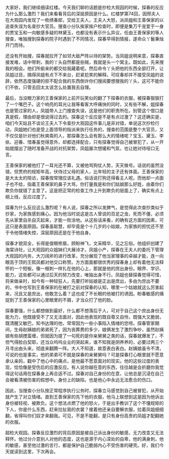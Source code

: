 
大家好，我们继续细读红楼。今天我们聊的话题是抄检大观园的时候，探春的反应为什么那么激烈？我们来看看背后的深层原因是什么。红楼梦第74回，因邢夫人在大观园内发现了一枚绣春郎，交给王夫人，王夫人大怒，派凤姐和王善保家的以追查失误为名查抄大官员。搜查小分队挨家挨户检查时，即便是集万千宠爱于一身的贾宝玉和一向敏感多疑的林黛玉，也都没有表示什么异议，任由王善保家的等人搜查，唯独搜到探春的院子时遇到了不同情况，探春早得到情报，遂命众丫鬟秉烛开门而待。

还没有开始搜，探春就拉开了如邻大敌严阵以待的架势。当凤姐说明来意，探春直接发难，话中带刺，我的丫头自然都是些贼，我就是头一个窝主。既如此，先来搜我的相会。他们所偷来的都交给我藏着呢。然后命令丫头把他的东西全部打开，让凤姐过目，搞得凤姐有点下不来台，赶紧尬笑的解释。可叹春却并不接受凤姐的说辞，依然态度强硬的拒不配合我的东西倒许你们搜阅要想搜我的丫头，这可不能你们不依，只管去回太太该怎么处置我去自理。

最后，当没眼力家的王善保家的上前开玩笑似的翻了下探春的衣服，被探春狠狠打了一个嘴巴子。这个响亮的耳光让我等看客大呼痛快的同时，又有些不解，姐探春也是管过家的人，凤姐带人上门搜查失误，这是他们的职责所在。别管这个借口是真是假，理由却是很说得过去的。探春这个反应是不是有点过激了？这还确实是，咱们今天姑且不谈论王夫人下令查抄大观园这件事儿是非对错，单说这次抄检行动，凤姐她们也是受上面领导的指派来执行任务的，搜查的范围是整个大官员，又不仅仅是针对他们秋爽斋的人，那探春怎么会有那么大的情绪呢？宝玉、黛玉、李纨、迎春、惜春虽觉得意外，却都选择配合，只有探春觉得自己被冒犯了，从一开始就摆出了随时准备开战的对抗架势，凤姐屡次想缓和气氛，也让她对待哑口无言。

王善保家的被他打了一耳光还不算，又被他骂狗仗人势，天天做号。话说的虽然没错，但贾府的规矩年高，伏侍过父母的家人，比年轻的主子还有体面。王善保家的是大太太的陪访，探春按常理应该礼遇。俗话说打狗还得看主人呢。而他却一点面子也不给，指着王善保家的鼻子大骂，你打量我是和你们姑娘那么好姓，由着你们欺负你就错了主意了。这是把正常的检查工作上升到欺负的层面上了，确实有点上纲上线，反应过度了。

探春为什么反应这么激烈呢？有人说，探春之所以发脾气，是觉得此次查抄类似于抄家，为家族感到痛心。因为他当时说这是古人曾说的百足之虫，死而不僵，必须先从家里自杀自灭起来，才能一败涂地。从这些话来看，的确有这方面的因素，可这只是表面原因。探春虽聪慧，却毕竟是个十几岁的小姑娘，为家族的担忧还不至于令他情绪失控，深层原因还是在于他自身。

探春才貌双全，长得是俊眼修眉，顾盼神飞，文采精华，见之忘俗。他组织创建了海棠诗社，让大观园的众姐妹们大展诗才。凤姐小产，探春在王夫人的委托下管理大观园的内务，大刀阔斧的进行改革，充分展现了他当家理事的卓越才能，连一向眼高于顶的王熙凤都对他交口称赞。方方面面都很优秀的探春身上却有着他无法释怀的一个短板，像一根刺一样扎在他的心上，那就是他的庶出身份。眼界、学识、能力，这些都可以通过后天的努力改变，唯独出身不行。凤姐也替探春觉得可惜，将来做亲时，如今有一种轻狂人，先要打听姑娘是正出是庶出，多由为庶出不要的，书中也写到王善保家的在被打之前对探春的认知，哪里一个姑娘就这么厉害起来，况且又是庶出，他敢怎么着？这也成了不长眼的他被打的诱因。盼春敏感的捕捉到了王善保家的心里眼里的不屑，才当众打了他的脸。

探春要强，什么都想做到最好，什么都不想落后于人，可对于自己这个庶出身份无能为力，他既接受不了又无法面对，因此他表现的既自尊又自怜，既强大又脆弱，既清醒又敏巴，知书达理的他，常常因为一些小事陷入情绪的您唠。探春管家期间，生母赵姨娘的弟弟死了，因为丧葬费的多少，娘俩发生了激烈争吵，虽然赵姨娘有些胡搅蛮缠，但就因为提了一句死的是你亲舅舅之类的话，探春就爆发了，不但气得脸白契耶，还当众呜呜业业的哭起来，谁不知我是阴养养的，必要过两三个月寻出由头来，彻底来翻腾一阵。大人不知道，故意表白表白。赵姨娘虽令不清，可说的也是事实，他的弟弟可不就是探春的亲舅舅吗？可是探春打心眼里就不愿意承认亲妈，戳中了他心中的痛点，是他最不愿意面对的现实。他的这些过度的表现，恰恰像是受伤后的应激反应。有人说你越在意的东西，往往越是会折磨你我觉得这句话用在探春身上再合适不过。探春对自己身份的在意，让他总是沉浸在自己会被看清被伤害的假想中。身份上的缺陷，也是他心中永远无法愈合的伤口。

因此，当搜查小分队按正常程序执行公务时，探春立马感觉到自己被冒犯，从开始就产生了对立情绪。直到王善保家的先下他的衣服，他马上联想到这是因为他诉出身份被轻视、被欺负。这个想法点燃了他的怒火，于是出手教训了这个不懂规矩的下人，你是什么东西，赶来拉扯我的衣裳？接着他还亲自要解衣服，拉着凤姐细细翻，省得叫你们奴才来翻我。可见，不是不能翻，是只有身份高贵的凤姐才配翻她的衣服。

超检大观园。探春反应激烈的背后原因是被自己诉出身份的敏感，无力改变又无法释怀。他过分介意别人对他的态度，这也是源于内心深处的自卑，他的满身刺，他的敏感，甚至他过激的言行，都是保护自己脆弱内心不受伤害的硬壳。好，我们今天就读到这里，下次再会。


